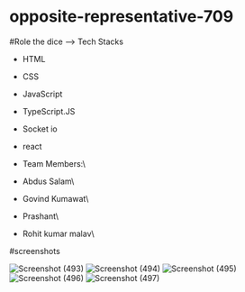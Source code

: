# opposite-representative-709
#Role the dice
--> Tech Stacks

* HTML 
* CSS 
* JavaScript
* TypeScript.JS
* Socket io
* react
    
    
* Team Members:\
* Abdus Salam\
* Govind Kumawat\
* Prashant\
* Rohit kumar malav\


#screenshots


![Screenshot (493)](https://user-images.githubusercontent.com/107971447/222919381-2248e301-4dff-48bf-ae1e-4cd2e83477fa.png)
![Screenshot (494)](https://user-images.githubusercontent.com/107971447/222919388-edb54f21-6d1a-4570-9591-a61d7dedba1c.png)
![Screenshot (495)](https://user-images.githubusercontent.com/107971447/222919398-39099811-0f16-498a-b4ff-302db36932fc.png)
![Screenshot (496)](https://user-images.githubusercontent.com/107971447/222919402-c5f372d2-017d-4070-8619-5bec5f249bfd.png)
![Screenshot (497)](https://user-images.githubusercontent.com/107971447/222919407-b510aa1a-856c-4872-ab40-9dd6839d2690.png)
